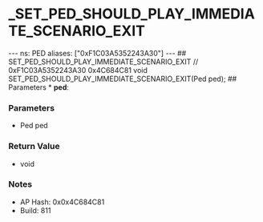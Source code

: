 # _SET_PED_SHOULD_PLAY_IMMEDIATE_SCENARIO_EXIT

--- ns: PED aliases: ["0xF1C03A5352243A30"] --- ## SET_PED_SHOULD_PLAY_IMMEDIATE_SCENARIO_EXIT  // 0xF1C03A5352243A30 0x4C684C81 void SET_PED_SHOULD_PLAY_IMMEDIATE_SCENARIO_EXIT(Ped ped);  ## Parameters * **ped**:

### Parameters
* Ped ped

### Return Value
* void

### Notes
* AP Hash: 0x0x4C684C81
* Build: 811


